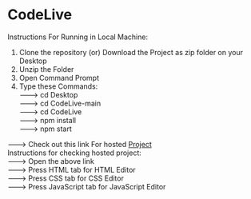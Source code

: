 # CodeLive
Instructions For Running in Local Machine:
1. Clone the repository (or) Download the Project as zip folder on your Desktop
2. Unzip the Folder
3. Open Command Prompt
4. Type these Commands: <br>
---> cd Desktop <br>
---> cd CodeLive-main <br>
---> cd CodeLive  <br>
---> npm install <br>
---> npm start   <br>

---> Check out this link For hosted [Project](https://koushik2001.github.io/CodeLive/#/)   <br>
Instructions for checking hosted project:<br>
---> Open the above link <br>
---> Press HTML tab for HTML Editor <br>
---> Press CSS tab for CSS Editor <br>
---> Press JavaScript tab for JavaScript Editor <br>
